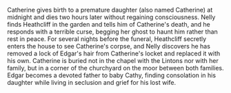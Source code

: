 Catherine gives birth to a premature daughter (also named Catherine) at midnight and dies two hours later without regaining consciousness. Nelly finds Heathcliff in the garden and tells him of Catherine's death, and he responds with a terrible curse, begging her ghost to haunt him rather than rest in peace. For several nights before the funeral, Heathcliff secretly enters the house to see Catherine's corpse, and Nelly discovers he has removed a lock of Edgar's hair from Catherine's locket and replaced it with his own. Catherine is buried not in the chapel with the Lintons nor with her family, but in a corner of the churchyard on the moor between both families. Edgar becomes a devoted father to baby Cathy, finding consolation in his daughter while living in seclusion and grief for his lost wife.

